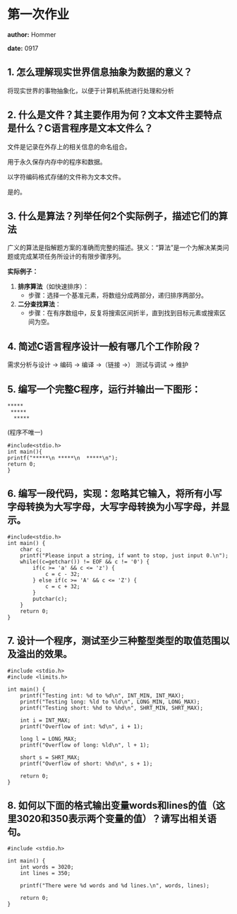 # 第一次作业
**author:** Hommer  

**date:** 0917

## 1. 怎么理解现实世界信息抽象为数据的意义？
将现实世界的事物抽象化，以便于计算机系统进行处理和分析

## 2. 什么是文件？其主要作用为何？文本文件主要特点是什么？C语言程序是文本文件么？
文件是记录在外存上的相关信息的命名组合。

用于永久保存内存中的程序和数据。

以字符编码格式存储的文件称为文本文件。

是的。

## 3. 什么是算法？列举任何2个实际例子，描述它们的算法
广义的算法是指解题方案的准确而完整的描述。狭义：“算法”是一个为解决某类问题或完成某项任务所设计的有限步骤序列。

**实际例子：**
1. **排序算法**（如快速排序）：
   - 步骤：选择一个基准元素，将数组分成两部分，递归排序两部分。
2. **二分查找算法**：
   - 步骤：在有序数组中，反复将搜索区间折半，直到找到目标元素或搜索区间为空。

## 4. 简述C语言程序设计一般有哪几个工作阶段？
需求分析与设计 → 编码 → 编译 →（链接 →） 测试与调试 → 维护

## 5. 编写一个完整C程序，运行并输出一下图形：
```dotnetcli
*****
 *****
  *****
```
(程序不唯一)
```dotnetcli
#include<stdio.h>
int main(){
printf("*****\n *****\n  *****\n");
return 0;
}
```

## 6. 编写一段代码，实现：忽略其它输入，将所有小写字母转换为大写字母，大写字母转换为小写字母，并显示。
```dotnetcli
#include<stdio.h> 
int main() {
    char c;
    printf("Please input a string, if want to stop, just input 0.\n");
    while((c=getchar()) != EOF && c != '0') {
        if(c >= 'a' && c <= 'z') {
            c = c - 32;
        } else if(c >= 'A' && c <= 'Z') {
            c = c + 32; 
        }
        putchar(c);
    }
    return 0;
}

```
## 7. 设计一个程序，测试至少三种整型类型的取值范围以及溢出的效果。
```dotnetcli
#include <stdio.h>
#include <limits.h>

int main() {
    printf("Testing int: %d to %d\n", INT_MIN, INT_MAX);
    printf("Testing long: %ld to %ld\n", LONG_MIN, LONG_MAX);
    printf("Testing short: %hd to %hd\n", SHRT_MIN, SHRT_MAX);

    int i = INT_MAX;
    printf("Overflow of int: %d\n", i + 1);

    long l = LONG_MAX;
    printf("Overflow of long: %ld\n", l + 1);

    short s = SHRT_MAX;
    printf("Overflow of short: %hd\n", s + 1);

    return 0;
}

```


## 8. 如何以下面的格式输出变量words和lines的值（这里3020和350表示两个变量的值）？请写出相关语句。
```dotnetcli
#include <stdio.h>

int main() {
    int words = 3020;
    int lines = 350;

    printf("There were %d words and %d lines.\n", words, lines);

    return 0;
}
```

  